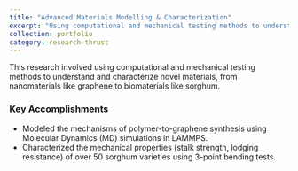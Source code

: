 ```yaml
---
title: "Advanced Materials Modelling & Characterization"
excerpt: "Using computational and mechanical testing methods to understand and characterize novel materials."
collection: portfolio
category: research-thrust 
---
```


This research involved using computational and mechanical testing methods to understand and characterize novel materials, from nanomaterials like graphene to biomaterials like sorghum.

### Key Accomplishments
* Modeled the mechanisms of polymer-to-graphene synthesis using Molecular Dynamics (MD) simulations in LAMMPS.
* Characterized the mechanical properties (stalk strength, lodging resistance) of over 50 sorghum varieties using 3-point bending tests.
